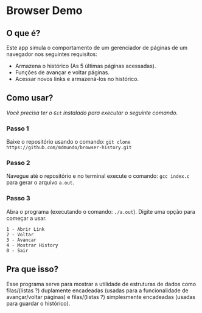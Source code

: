 # Browser Demo

## O que é?

Este app simula o comportamento de um gerenciador de páginas de um navegador nos seguintes requisitos:

- Armazena o histórico (As 5 últimas páginas acessadas).
- Funções de avançar e voltar páginas.
- Acessar novos links e armazená-los no histórico.

## Como usar?

_Você precisa ter o `Git` instalado para executar o seguinte comando._

### Passo 1

Baixe o repositório usando o comando: `git clone https://github.com/mdmundo/browser-history.git`

### Passo 2

Navegue até o repositório e no terminal execute o comando: `gcc index.c` para gerar o arquivo `a.out`.

### Passo 3

Abra o programa (executando o comando: `./a.out`). Digite uma opção para começar a usar.

```
1 - Abrir Link
2 - Voltar
3 - Avancar
4 - Mostrar History
0 - Sair
```

## Pra que isso?

Esse programa serve para mostrar a utilidade de estruturas de dados como filas/(listas ?) duplamente encadeadas (usadas para a funcionalidade de avançar/voltar páginas) e filas/(listas ?) simplesmente encadeadas (usadas para guardar o histórico).
